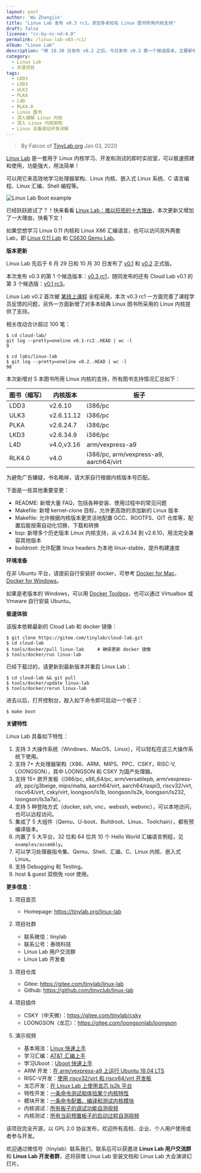 ```yaml
---
layout: post
author: 'Wu Zhangjin'
title: "Linux Lab 发布 v0.3 rc1，添加多本知名 Linux 图书所用内核支持"
draft: false
license: "cc-by-nc-nd-4.0"
permalink: /linux-lab-v03-rc1/
album: "Linux Lab"
description: "继 10.30 日发布 v0.2 之后，今日发布 v0.3 第一个候选版本，主要新增多本经典 Linux 图书所用 Linux 内核支持。"
category:
  - Linux Lab
  - 开源项目
tags:
  - LKD3
  - LDD3
  - ULK3
  - PLKA
  - L4D
  - RLK4.0
  - Linux 图书
  - 深入理解 Linux 内核
  - 深入 Linux 内核架构
  - Linux 设备驱动开发详解
---
```


> By Falcon of [TinyLab.org][1]
> Jan 03, 2020

[Linux Lab](https://tinylab.org/linux-lab) 是一套用于 Linux 内核学习、开发和测试的即时实验室，可以极速搭建和使用，功能强大，用法简单！

可以用它来高效地学习处理器架构、Linux 内核、嵌入式 Linux 系统、C 语言编程、Linux 汇编、Shell 编程等。

![Linux Lab Boot example](/wp-content/uploads/2019/12/linux-lab.jpg)

已经跃跃欲试了？！快来看看 [Linux Lab：难以抗拒的十大理由](https://tinylab.org/why-linux-lab/)，本次更新又增加了一大理由，快看下文！

如果您想学习 Linux 0.11 内核和 Linux X86 汇编语言，也可以访问另外两套 Lab，即 [Linux 0.11 Lab](https://tinylab.org/linux-0.11-lab) 和 [CS630 Qemu Lab](https://tinylab.org/cs630-qemu-lab)。


**版本更新**

Linux Lab 先后于 6 月 29 日和 10 月 30 日发布了 [v0.1](https://gitee.com/tinylab/linux-lab/tree/v0.1) 和 [v0.2](https://gitee.com/tinylab/linux-lab/tree/v0.2/) 正式版。

本次发布 v0.3 的第 1 个候选版本：[v0.3 rc1](https://gitee.com/tinylab/linux-lab/tree/v0.3-rc1/)，随同发布的还有 Cloud Lab v0.1 的第 3 个候选版：[v0.1 rc3](https://gitee.com/tinylab/cloud-lab/tree/v0.1-rc3/)。

Linux Lab v0.2 首次被 [某线上课程](https://www.cctalk.com/m/group/88089283) 全程采用，本次 v0.3 rc1 一方面完善了课程学员反馈的问题，另外一方面新增了对多本经典 Linux 图书所采用的 Linux 内核提供了支持。

相关改动合计超过 100 笔：

    $ cd cloud-lab/
    git log --pretty=oneline v0.1-rc2..HEAD | wc -l
    9

    $ cd labs/linux-lab
    $ git log --pretty=oneline v0.2..HEAD | wc -l
    98

本次新增对 5 本图书所用 Linux 内核的支持，所有图书支持情况汇总如下：

|  图书（缩写） | 内核版本         | 板子
|---------------|------------------|-----------------
|  LDD3         | v2.6.10          | i386/pc
|  ULK3         | v2.6.11.12       | i386/pc
|  PLKA         | v2.6.24.7        | i386/pc
|  LKD3         | v2.6.34.9        | i386/pc
|  L4D          | v4.0,v3.16       | arm/vexpress-a9
|  RLK4.0       | v4.0             | i386/pc, arm/vexpress-a9, aarch64/virt

为避免广告嫌疑，书名略掉，请大家自行根据内核版本号匹配。

下面是一些其他重要变更：

* README: 新增大量 FAQ，包括各种安装、使用过程中的常见问题
* Makefile: 新增 kernel-clone 目标，允许更高效的添加新的 Linux 版本
* Makefile: 允许根据内核版本更灵活地配置 GCC、ROOTFS、GIT 仓库等，配置后能按需自动化切换、下载和转换
* bsp: 新增多个历史版本 Linux 内核支持，从 v2.6.34 到 v2.6.10，用法完全兼容其他版本
* buildroot: 允许配置 linux headers 为本地 linux-stable，提升构建速度

**环境准备**

在非 Ubuntu 平台，请提前自行安装好 docker，可参考 [Docker for Mac](https://docs.docker.com/docker-for-mac/)、[Docker for Windows](https://docs.docker.com/docker-for-windows/)。

如果是老版本的 Windows，可以用 [Docker Toolbox](https://docs.docker.com/toolbox/overview/)，也可以通过 Virtualbox 或 Vmware 自行安装 Ubuntu。

**极速体验**

该版本依赖最新的 Cloud Lab 和 docker 镜像：

    $ git clone https://gitee.com/tinylab/cloud-lab.git
    $ cd cloud-lab
    $ tools/docker/pull linux-lab     # 确保更新 docker 镜像
    $ tools/docker/run linux-lab

已经下载过的，请更新到最新版本并重启 Linux Lab：

    $ cd cloud-lab && git pull
    $ tools/docker/update linux-lab
    $ tools/docker/rerun linux-lab

进去以后，打开控制台，敲入如下命令即可启动一个板子：

    $ make boot


**关键特性**

Linux Lab 具备如下特性：

1. 支持 3 大操作系统（Windows、MacOS、Linux），可以轻松在这三大操作系统下使用。
2. 支持 7+ 大处理器架构（X86、ARM、MIPS、PPC、CSKY，RISC-V, LOONGSON），其中 LOONGSON 和 CSKY 为国产处理器。
3. 支持 15+ 款开发板（i386/pc, x86_64/pc, arm/versatilepb, arm/vexpress-a9, ppc/g3beige, mips/malta, aarch64/virt, aarch64/raspi3, riscv32/virt, riscv64/virt, csky/virt, loongson/ls1b, loongson/ls2k, loongson/ls232, loongson/ls3a7a）。
4. 支持 5 种登陆方式（docker, ssh, vnc，webssh, webvnc），可以本地访问，也可以远程访问。
5. 集成了 5 大组件（Qemu、U-boot、Buildroot、Linux、Toolchain），都有预编译版本。
6. 内置了 5 大平台，32 位和 64 位共 10 个 Hello World 汇编语言例程，见 `examples/assembly`。
7. 可以学习处理器指令集、Qemu、Shell、汇编、C、Linux 内核、嵌入式 Linux。
8. 支持 Debugging 和 Testing。
9. host & guest 双侧免 root 使用。

**更多信息**：

1. 项目首页
    - Homepage: <https://tinylab.org/linux-lab>

2. 项目社群
    - 联系微信：tinylab
    - 联系公号：泰晓科技
    - Linux Lab 用户交流群
    - Linux Lab 开发者

3. 项目仓库
    - Gitee: <https://gitee.com/tinylab/linux-lab>
    - Github:  <https://github.com/tinyclub/linux-lab>

4. 项目插件
    - CSKY（中天微）：<https://gitee.com/tinylab/csky>
    - LOONGSON（龙芯）：<https://gitee.com/loongsonlab/loongson>

5. 演示视频
    - 基本用法：[Linux 快速上手](http://showterm.io/6fb264246580281d372c6)
    - 学习汇编：[AT&T 汇编上手](http://showterm.io/0f0c2a6e754702a429269)
    - 学习Uboot：[Uboot 快速上手](http://showterm.io/11f5ae44b211b56a5d267)
    - ARM 开发：[在 arm/vexpress-a9 上运行 Ubuntu 18.04 LTS](http://showterm.io/c351abb6b1967859b7061)
    - RISC-V开发：[使用 riscv32/virt 和 riscv64/virt 开发板](http://showterm.io/37ce75e5f067be2cc017f)
    - 龙芯开发：[在 Linux Lab 上使用龙芯 ls2k 平台](http://showterm.io/1eca85a09775fd212d827)
    - 特性开发：[一条命令测试和体验某个内核特性](http://showterm.io/7edd2e51e291eeca59018)
    - 模块开发：[一条命令配置、编译和测试内核模块](http://showterm.io/26b78172aa926a316668d)
    - 内核调试：[所有板子的调试功能自测视频](http://showterm.io/0255c6a8b7d16dc116cbe)
    - 内核测试：[所有当前预置板子的启动过程自测视频](http://showterm.io/8cd2babf19e0e4f90897e)


该项目完全开源，以 GPL 2.0 协议发布，欢迎所有高校、企业、个人用户使用或者参与开发。

欢迎通过微信号（tinylab）联系我们，联系后可以获邀进 **Linux Lab 用户交流群** 和 **Linux Lab 开发者群**，还将获赠 Linux Lab 安装文档和 Linux Lab 大会演讲幻灯片。


[1]: https://tinylab.org
